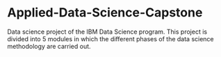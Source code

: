 # Applied-Data-Science-Capstone
Data science project of the IBM Data Science program.
This project is divided into 5 modules in which the different phases of the data science methodology are carried out.

